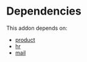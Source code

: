 # Dependencies

This addon depends on:

- [product](../../../../../oca-ocb-sale/odoo-bringout-oca-ocb-product)
- [hr](../../../../../oca-ocb-hr/odoo-bringout-oca-ocb-hr)
- [mail](../../../../../oca-ocb-core/odoo-bringout-oca-ocb-mail)
